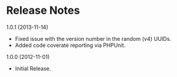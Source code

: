 # Release Notes

1.0.1 (2013-11-14)
- Fixed issue with the version number in the random (v4) UUIDs.
- Added code coverate reporting via PHPUnit.

1.0.0 (2012-11-01)
- Initial Release.